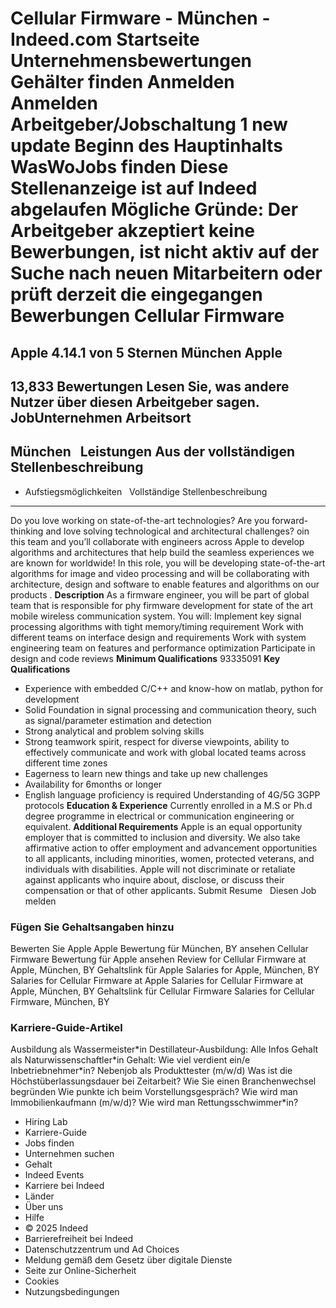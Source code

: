 Cellular Firmware - München - Indeed.com
Startseite
Unternehmensbewertungen
Gehälter finden
Anmelden
Anmelden
Arbeitgeber/Jobschaltung
1 new update
Beginn des Hauptinhalts
WasWoJobs finden
Diese Stellenanzeige ist auf Indeed abgelaufen
Mögliche Gründe: Der Arbeitgeber akzeptiert keine Bewerbungen, ist nicht aktiv auf der Suche nach neuen Mitarbeitern oder prüft derzeit die eingegangen Bewerbungen
Cellular Firmware
=================
Apple
4.14.1 von 5 Sternen
München
Apple
-----
13,833 Bewertungen
Lesen Sie, was andere Nutzer über diesen Arbeitgeber sagen.
JobUnternehmen
Arbeitsort
----------
München
&nbsp;
Leistungen Aus der vollständigen Stellenbeschreibung
----------------------------------------------------
* Aufstiegsmöglichkeiten
&nbsp;
Vollständige Stellenbeschreibung
--------------------------------
Do you love working on state-of-the-art technologies? Are you forward-thinking and love solving technological and architectural challenges? oin this team and you’ll collaborate with engineers across Apple to develop algorithms and architectures that help build the seamless experiences we are known for worldwide! In this role, you will be developing state-of-the-art algorithms for image and video processing and will be collaborating with architecture, design and software to enable features and algorithms on our products .
**Description**
As a firmware engineer, you will be part of global team that is responsible for phy firmware development for state of the art mobile wireless communication system. You will: Implement key signal processing algorithms with tight memory/timing requirement Work with different teams on interface design and requirements Work with system engineering team on features and performance optimization Participate in design and code reviews
**Minimum Qualifications**
93335091
**Key Qualifications**
* Experience with embedded C/C++ and know-how on matlab, python for development
* Solid Foundation in signal processing and communication theory, such as signal/parameter estimation and detection
* Strong analytical and problem solving skills
* Strong teamwork spirit, respect for diverse viewpoints, ability to effectively communicate and work with global located teams across different time zones
* Eagerness to learn new things and take up new challenges
* Availability for 6months or longer
* English language proficiency is required
Understanding of 4G/5G 3GPP protocols
**Education & Experience**
Currently enrolled in a M.S or Ph.d degree programme in electrical or communication engineering or equivalent.
**Additional Requirements**
Apple is an equal opportunity employer that is committed to inclusion and diversity. We also take affirmative action to offer employment and advancement opportunities to all applicants, including minorities, women, protected veterans, and individuals with disabilities. Apple will not discriminate or retaliate against applicants who inquire about, disclose, or discuss their compensation or that of other applicants.
Submit Resume
&nbsp;
Diesen Job melden
### Fügen Sie Gehaltsangaben hinzu
Bewerten Sie Apple
Apple Bewertung für München, BY ansehen
Cellular Firmware Bewertung für Apple ansehen
Review for Cellular Firmware at Apple, München, BY
Gehaltslink für Apple
Salaries for Apple, München, BY
Salaries for Cellular Firmware at Apple
Salaries for Cellular Firmware at Apple, München, BY
Gehaltslink für Cellular Firmware
Salaries for Cellular Firmware, München, BY
### Karriere-Guide-Artikel
Ausbildung als Wassermeister\*in
Destillateur-Ausbildung: Alle Infos
Gehalt als Naturwissenschaftler\*in
Gehalt: Wie viel verdient ein/e Inbetriebnehmer\*in?
Nebenjob als Produkttester (m/w/d)
Was ist die Höchstüberlassungsdauer bei Zeitarbeit?
Wie Sie einen Branchenwechsel begründen
Wie punkte ich beim Vorstellungsgespräch?
Wie wird man Immobilienkaufmann (m/w/d)?
Wie wird man Rettungsschwimmer\*in?
* Hiring Lab
* Karriere-Guide
* Jobs finden
* Unternehmen suchen
* Gehalt
* Indeed Events
* Karriere bei Indeed
* Länder
* Über uns
* Hilfe
* © 2025 Indeed
* Barrierefreiheit bei Indeed
* Datenschutzzentrum und Ad Choices
* Meldung gemäß dem Gesetz über digitale Dienste
* Seite zur Online-Sicherheit
* Cookies
* Nutzungsbedingungen